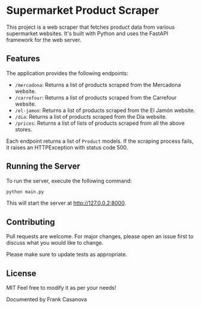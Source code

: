# Supermarket Product Scraper

This project is a web scraper that fetches product data from various supermarket websites. It's built with Python and uses the FastAPI framework for the web server.

## Features

The application provides the following endpoints:

- `/mercadona`: Returns a list of products scraped from the Mercadona website.
- `/carrefour`: Returns a list of products scraped from the Carrefour website.
- `/el-jamon`: Returns a list of products scraped from the El Jamón website.
- `/dia`: Returns a list of products scraped from the Día website.
- `/prices`: Returns a list of lists of products scraped from all the above stores.

Each endpoint returns a list of `Product` models. If the scraping process fails, it raises an HTTPException with status code 500.

## Running the Server

To run the server, execute the following command:

```bash
python main.py
```
This will start the server at http://127.0.0.2:8000.

## Contributing

Pull requests are welcome. For major changes, please open an issue first to discuss what you would like to change.

Please make sure to update tests as appropriate.

## License
MIT
Feel free to modify it as per your needs!

Documented by Frank Casanova
